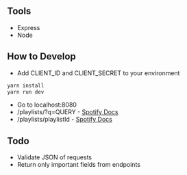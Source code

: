 
## Tools

- Express
- Node

## How to Develop

- Add CLIENT_ID and CLIENT_SECRET to your environment
``` sh
yarn install
yarn run dev
```
- Go to localhost:8080
- /playlists/?q=QUERY - [Spotify Docs](https://developer.spotify.com/console/get-search-item/?q=%22doom%20metal%22&type=playlist)
- /playlists/playlistId - [Spotify Docs](https://developer.spotify.com/console/get-playlist/)

## Todo

- Validate JSON of requests
- Return only important fields from endpoints
